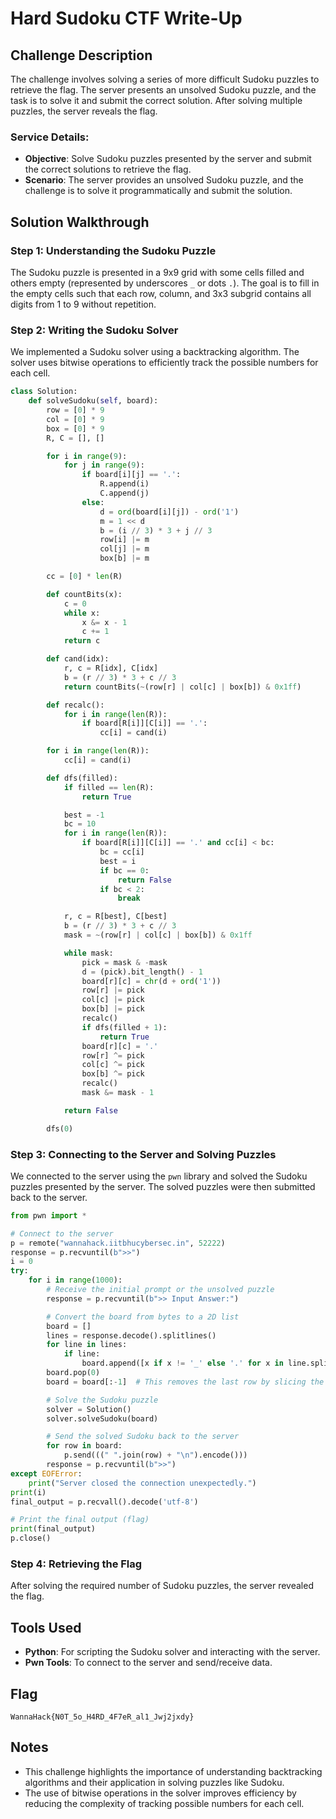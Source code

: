 # Hard Sudoku CTF Write-Up

## Challenge Description
The challenge involves solving a series of more difficult Sudoku puzzles to retrieve the flag. The server presents an unsolved Sudoku puzzle, and the task is to solve it and submit the correct solution. After solving multiple puzzles, the server reveals the flag.

### Service Details:
- **Objective**: Solve Sudoku puzzles presented by the server and submit the correct solutions to retrieve the flag.
- **Scenario**: The server provides an unsolved Sudoku puzzle, and the challenge is to solve it programmatically and submit the solution.

## Solution Walkthrough

### Step 1: Understanding the Sudoku Puzzle
The Sudoku puzzle is presented in a 9x9 grid with some cells filled and others empty (represented by underscores `_` or dots `.`). The goal is to fill in the empty cells such that each row, column, and 3x3 subgrid contains all digits from 1 to 9 without repetition.

### Step 2: Writing the Sudoku Solver
We implemented a Sudoku solver using a backtracking algorithm. The solver uses bitwise operations to efficiently track the possible numbers for each cell.

```python
class Solution:
    def solveSudoku(self, board):
        row = [0] * 9
        col = [0] * 9
        box = [0] * 9
        R, C = [], []

        for i in range(9):
            for j in range(9):
                if board[i][j] == '.':
                    R.append(i)
                    C.append(j)
                else:
                    d = ord(board[i][j]) - ord('1')
                    m = 1 << d
                    b = (i // 3) * 3 + j // 3
                    row[i] |= m
                    col[j] |= m
                    box[b] |= m

        cc = [0] * len(R)

        def countBits(x):
            c = 0
            while x:
                x &= x - 1
                c += 1
            return c

        def cand(idx):
            r, c = R[idx], C[idx]
            b = (r // 3) * 3 + c // 3
            return countBits(~(row[r] | col[c] | box[b]) & 0x1ff)

        def recalc():
            for i in range(len(R)):
                if board[R[i]][C[i]] == '.':
                    cc[i] = cand(i)

        for i in range(len(R)):
            cc[i] = cand(i)

        def dfs(filled):
            if filled == len(R):
                return True

            best = -1
            bc = 10
            for i in range(len(R)):
                if board[R[i]][C[i]] == '.' and cc[i] < bc:
                    bc = cc[i]
                    best = i
                    if bc == 0:
                        return False
                    if bc < 2:
                        break

            r, c = R[best], C[best]
            b = (r // 3) * 3 + c // 3
            mask = ~(row[r] | col[c] | box[b]) & 0x1ff

            while mask:
                pick = mask & -mask
                d = (pick).bit_length() - 1
                board[r][c] = chr(d + ord('1'))
                row[r] |= pick
                col[c] |= pick
                box[b] |= pick
                recalc()
                if dfs(filled + 1):
                    return True
                board[r][c] = '.'
                row[r] ^= pick
                col[c] ^= pick
                box[b] ^= pick
                recalc()
                mask &= mask - 1

            return False

        dfs(0)
```

### Step 3: Connecting to the Server and Solving Puzzles
We connected to the server using the `pwn` library and solved the Sudoku puzzles presented by the server. The solved puzzles were then submitted back to the server.

```python
from pwn import *

# Connect to the server
p = remote("wannahack.iitbhucybersec.in", 52222)
response = p.recvuntil(b">>")
i = 0
try:
    for i in range(1000):
        # Receive the initial prompt or the unsolved puzzle
        response = p.recvuntil(b">> Input Answer:")

        # Convert the board from bytes to a 2D list
        board = []
        lines = response.decode().splitlines()
        for line in lines:
            if line:
                board.append([x if x != '_' else '.' for x in line.split()])
        board.pop(0)
        board = board[:-1]  # This removes the last row by slicing the list

        # Solve the Sudoku puzzle
        solver = Solution()
        solver.solveSudoku(board)

        # Send the solved Sudoku back to the server
        for row in board:
            p.send(((" ".join(row) + "\n").encode()))
        response = p.recvuntil(b">>")
except EOFError:
    print("Server closed the connection unexpectedly.")
print(i)
final_output = p.recvall().decode('utf-8')

# Print the final output (flag)
print(final_output)
p.close()
```

### Step 4: Retrieving the Flag
After solving the required number of Sudoku puzzles, the server revealed the flag.

## Tools Used
- **Python**: For scripting the Sudoku solver and interacting with the server.
- **Pwn Tools**: To connect to the server and send/receive data.

## Flag
`WannaHack{N0T_5o_H4RD_4F7eR_al1_Jwj2jxdy}`

## Notes
- This challenge highlights the importance of understanding backtracking algorithms and their application in solving puzzles like Sudoku.
- The use of bitwise operations in the solver improves efficiency by reducing the complexity of tracking possible numbers for each cell.